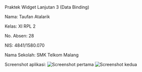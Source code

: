 Praktek Widget Lanjutan 3 (Data Binding)

Nama: Taufan Atalarik

Kelas: XI RPL 2

No. Absen: 28

NIS: 4841/1580.070

Nama Sekolah: SMK Telkom Malang

Screenshot aplikasi: ![Screenshot pertama](http://s22.postimg.org/mqm51qj3l/Advanced_Widget3_1.png)
![Screenshot kedua](http://s22.postimg.org/4p303xp2p/Advanced_Widget3_2.png)
